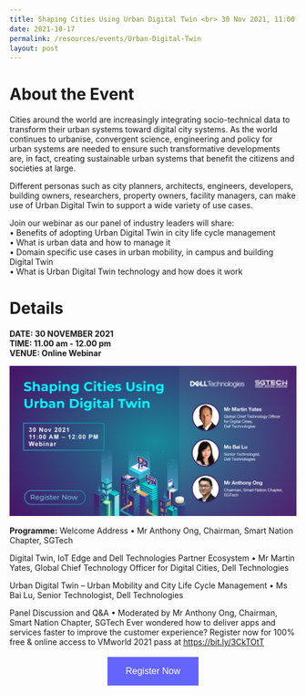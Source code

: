 ```yaml
---
title: Shaping Cities Using Urban Digital Twin <br> 30 Nov 2021, 11:00 am
date: 2021-10-17
permalink: /resources/events/Urban-Digital-Twin
layout: post
---
```

# About the Event

Cities around the world are increasingly integrating socio-technical data to transform their urban systems toward digital city systems. As the world continues to urbanise, convergent science, engineering and policy for urban systems are needed to ensure such transformative developments are, in fact, creating sustainable urban systems that benefit the citizens and societies at large.

Different personas such as city planners, architects, engineers, developers, building owners, researchers, property owners, facility managers, can make use of Urban Digital Twin to support a wide variety of use cases.

Join our webinar as our panel of industry leaders will share: <br>
•	Benefits of adopting Urban Digital Twin in city life cycle management <br>
•	What is urban data and how to manage it <br>
•	Domain specific use cases in urban mobility, in campus and building Digital Twin <br>
•	What is Urban Digital Twin technology and how does it work

# Details
**DATE: 30 NOVEMBER 2021 <br> 
TIME: 11.00 am - 12.00 pm <br> 
VENUE: Online Webinar**

![Urban Digital Twin](/images/events/events/Urban%20Digital%20Twin.png)

**Programme:**
Welcome Address
•	Mr Anthony Ong, Chairman, Smart Nation Chapter, SGTech

Digital Twin, IoT Edge and Dell Technologies Partner Ecosystem
•	Mr Martin Yates, Global Chief Technology Officer for Digital Cities, Dell Technologies

Urban Digital Twin – Urban Mobility and City Life Cycle Management
•	Ms Bai Lu, Senior Technologist, Dell Technologies

Panel Discussion and Q&A
•	Moderated by Mr Anthony Ong, Chairman, Smart Nation Chapter, SGTech
Ever wondered how to deliver apps and services faster to improve the customer experience? Register now for 100% free & online access to VMworld 2021 pass at https://bit.ly/3CkTOtT


<style>
#register {
  background-color: #0000ff;
  border: none;
  color: white;
  padding: 16px 32px;
  text-align: center;
  font-size: 16px;
  margin: 4px 2px;
  opacity: 0.6;
  transition: 0.3s;
  display: inline-block;
  text-decoration: none;
  cursor: pointer;
}
</style>

<center><a href="https://bit.ly/2ZooBqQ " target="_blank"><button id="register" class="btn">Register Now</button></a></center>